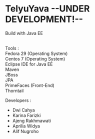 # TelyuYava --UNDER DEVELOPMENT!--

Build with Java EE<br /> <br />

Tools : <br />
Fedora 29 (Operating System) <br />
Centos 7 (Operating System) <br />
Eclipse IDE for Java EE <br />
Maven <br />
JBoss <br />
JPA <br />
PrimeFaces (Front-End) <br />
Thorntail <br />

Developers :
- Dwi Cahya
- Karina Farizki
- Ajeng Rakhmawati
- Aprilia Widya
- Alif Nugroho
